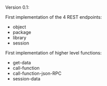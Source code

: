 Version 0.1:

First implementation of the 4 REST endpoints:

- object
- package
- library
- session
    
First implementation of higher level functions:

- get-data
- call-function
- call-function-json-RPC
- session-data
    